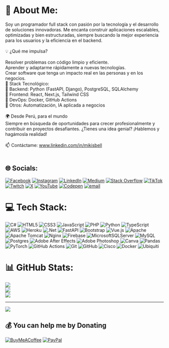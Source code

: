 # 💫 About Me:
Soy un programador full stack con pasión por la tecnología y el desarrollo de soluciones innovadoras. Me encanta construir aplicaciones escalables, optimizadas y bien estructuradas, siempre buscando la mejor experiencia para los usuarios y la eficiencia en el backend.<br><br>💡 ¿Qué me impulsa?<br><br>Resolver problemas con código limpio y eficiente.<br>Aprender y adaptarme rápidamente a nuevas tecnologías.<br>Crear software que tenga un impacto real en las personas y en los negocios.<br>📌 Stack Tecnológico:<br>🔹 Backend: Python (FastAPI, Django), PostgreSQL, SQLAlchemy<br>🔹 Frontend: React, Next.js, Tailwind CSS<br>🔹 DevOps: Docker, GitHub Actions<br>🔹 Otros: Automatización, IA aplicada a negocios<br><br>🌍 Desde Perú, para el mundo<br>Siempre en búsqueda de oportunidades para crecer profesionalmente y contribuir en proyectos desafiantes. ¿Tienes una idea genial? ¡Hablemos y hagámosla realidad!<br><br>📫 Contáctame: www.linkedin.com/in/mikisbell<br><br>


## 🌐 Socials:
[![Facebook](https://img.shields.io/badge/Facebook-%231877F2.svg?logo=Facebook&logoColor=white)](https://facebook.com/mikisbell) [![Instagram](https://img.shields.io/badge/Instagram-%23E4405F.svg?logo=Instagram&logoColor=white)](https://instagram.com/mikisbell) [![LinkedIn](https://img.shields.io/badge/LinkedIn-%230077B5.svg?logo=linkedin&logoColor=white)](https://linkedin.com/in/mikisbell) [![Medium](https://img.shields.io/badge/Medium-12100E?logo=medium&logoColor=white)](https://medium.com/@mikisbell) [![Stack Overflow](https://img.shields.io/badge/-Stackoverflow-FE7A16?logo=stack-overflow&logoColor=white)](https://stackoverflow.com/users/users/29991252/mikisbell) [![TikTok](https://img.shields.io/badge/TikTok-%23000000.svg?logo=TikTok&logoColor=white)](https://tiktok.com/@mikisbell) [![Twitch](https://img.shields.io/badge/Twitch-%239146FF.svg?logo=Twitch&logoColor=white)](https://twitch.tv/mikisbell) [![X](https://img.shields.io/badge/X-black.svg?logo=X&logoColor=white)](https://x.com/mikisbell) [![YouTube](https://img.shields.io/badge/YouTube-%23FF0000.svg?logo=YouTube&logoColor=white)](https://youtube.com/@mkisbell) [![Codepen](https://img.shields.io/badge/Codepen-000000?logo=codepen&logoColor=white)](https://codepen.io/mikisbell) [![email](https://img.shields.io/badge/Email-D14836?logo=gmail&logoColor=white)](mailto:mikisbell@gmail.com) 

# 💻 Tech Stack:
![C#](https://img.shields.io/badge/c%23-%23239120.svg?style=for-the-badge&logo=csharp&logoColor=white) ![HTML5](https://img.shields.io/badge/html5-%23E34F26.svg?style=for-the-badge&logo=html5&logoColor=white) ![CSS3](https://img.shields.io/badge/css3-%231572B6.svg?style=for-the-badge&logo=css3&logoColor=white) ![JavaScript](https://img.shields.io/badge/javascript-%23323330.svg?style=for-the-badge&logo=javascript&logoColor=%23F7DF1E) ![PHP](https://img.shields.io/badge/php-%23777BB4.svg?style=for-the-badge&logo=php&logoColor=white) ![Python](https://img.shields.io/badge/python-3670A0?style=for-the-badge&logo=python&logoColor=ffdd54) ![TypeScript](https://img.shields.io/badge/typescript-%23007ACC.svg?style=for-the-badge&logo=typescript&logoColor=white) ![AWS](https://img.shields.io/badge/AWS-%23FF9900.svg?style=for-the-badge&logo=amazon-aws&logoColor=white) ![Heroku](https://img.shields.io/badge/heroku-%23430098.svg?style=for-the-badge&logo=heroku&logoColor=white) ![.Net](https://img.shields.io/badge/.NET-5C2D91?style=for-the-badge&logo=.net&logoColor=white) ![FastAPI](https://img.shields.io/badge/FastAPI-005571?style=for-the-badge&logo=fastapi) ![Bootstrap](https://img.shields.io/badge/bootstrap-%238511FA.svg?style=for-the-badge&logo=bootstrap&logoColor=white) ![Vue.js](https://img.shields.io/badge/vue.js-%2335495e.svg?style=for-the-badge&logo=vuedotjs&logoColor=%234FC08D) ![Apache](https://img.shields.io/badge/apache-%23D42029.svg?style=for-the-badge&logo=apache&logoColor=white) ![Apache Tomcat](https://img.shields.io/badge/apache%20tomcat-%23F8DC75.svg?style=for-the-badge&logo=apache-tomcat&logoColor=black) ![Nginx](https://img.shields.io/badge/nginx-%23009639.svg?style=for-the-badge&logo=nginx&logoColor=white) ![Firebase](https://img.shields.io/badge/firebase-a08021?style=for-the-badge&logo=firebase&logoColor=ffcd34) ![MicrosoftSQLServer](https://img.shields.io/badge/Microsoft%20SQL%20Server-CC2927?style=for-the-badge&logo=microsoft%20sql%20server&logoColor=white) ![MySQL](https://img.shields.io/badge/mysql-4479A1.svg?style=for-the-badge&logo=mysql&logoColor=white) ![Postgres](https://img.shields.io/badge/postgres-%23316192.svg?style=for-the-badge&logo=postgresql&logoColor=white) ![Adobe After Effects](https://img.shields.io/badge/Adobe%20After%20Effects-9999FF.svg?style=for-the-badge&logo=Adobe%20After%20Effects&logoColor=white) ![Adobe Photoshop](https://img.shields.io/badge/adobe%20photoshop-%2331A8FF.svg?style=for-the-badge&logo=adobe%20photoshop&logoColor=white) ![Canva](https://img.shields.io/badge/Canva-%2300C4CC.svg?style=for-the-badge&logo=Canva&logoColor=white) ![Pandas](https://img.shields.io/badge/pandas-%23150458.svg?style=for-the-badge&logo=pandas&logoColor=white) ![PyTorch](https://img.shields.io/badge/PyTorch-%23EE4C2C.svg?style=for-the-badge&logo=PyTorch&logoColor=white) ![GitHub Actions](https://img.shields.io/badge/github%20actions-%232671E5.svg?style=for-the-badge&logo=githubactions&logoColor=white) ![Git](https://img.shields.io/badge/git-%23F05033.svg?style=for-the-badge&logo=git&logoColor=white) ![GitHub](https://img.shields.io/badge/github-%23121011.svg?style=for-the-badge&logo=github&logoColor=white) ![Cisco](https://img.shields.io/badge/cisco-%23049fd9.svg?style=for-the-badge&logo=cisco&logoColor=black) ![Docker](https://img.shields.io/badge/docker-%230db7ed.svg?style=for-the-badge&logo=docker&logoColor=white) ![Ubiquiti](https://img.shields.io/badge/ubiquiti-%230559C9.svg?style=for-the-badge&logo=ubiquiti&logoColor=white)
# 📊 GitHub Stats:
![](https://github-readme-stats.vercel.app/api?username=Mikisbell&theme=tokyonight&hide_border=false&include_all_commits=false&count_private=false)<br/>
![](https://nirzak-streak-stats.vercel.app/?user=Mikisbell&theme=tokyonight&hide_border=false)<br/>
![](https://github-readme-stats.vercel.app/api/top-langs/?username=Mikisbell&theme=tokyonight&hide_border=false&include_all_commits=false&count_private=false&layout=compact)

---
[![](https://visitcount.itsvg.in/api?id=Mikisbell&icon=0&color=0)](https://visitcount.itsvg.in)

  ## 💰 You can help me by Donating
  [![BuyMeACoffee](https://img.shields.io/badge/Buy%20Me%20a%20Coffee-ffdd00?style=for-the-badge&logo=buy-me-a-coffee&logoColor=black)](https://buymeacoffee.com/mikisbell) [![PayPal](https://img.shields.io/badge/PayPal-00457C?style=for-the-badge&logo=paypal&logoColor=white)](https://paypal.me/mikisbell) 

  
<!-- Proudly created with GPRM ( https://gprm.itsvg.in ) -->
